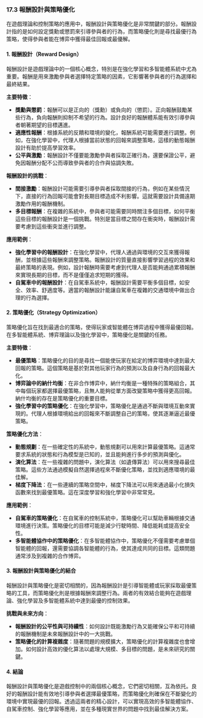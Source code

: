 ### 17.3 報酬設計與策略優化

在遊戲理論和控制策略的應用中，報酬設計與策略優化是非常關鍵的部分。報酬設計指的是如何設定獎勳或懲罰來引導參與者的行為，而策略優化則是尋找最優行為策略，使得參與者能在博弈中獲得最佳回報或最優解。

#### 1. 報酬設計（Reward Design）

報酬設計是遊戲理論中的一個核心概念，特別是在強化學習和多智能體系統中尤為重要。報酬是用來激勵參與者選擇特定策略的因素，它影響著參與者的行為選擇和最終結果。

**主要特徵**：
- **獎勳與懲罰**：報酬可以是正向的（獎勳）或負向的（懲罰）。正向報酬鼓勵某些行為，負向報酬則抑制不希望的行為。設計良好的報酬體系能有效引導參與者朝著期望的目標邁進。
- **適應性報酬**：根據系統的反饋和環境的變化，報酬系統可能需要進行調整。例如，在強化學習中，代理人根據當前狀態的回報來調整策略，這樣的動態報酬設計有助於提高學習效率。
- **公平與激勵**：報酬設計不僅要能激勵參與者採取正確行為，還要保證公平，避免因報酬分配不公而導致參與者的合作與協調失敗。

**報酬設計的挑戰**：
- **間接激勵**：報酬設計可能需要引導參與者採取間接的行為，例如在某些情況下，直接的行為回報可能會對長期目標造成不利影響。這就需要設計具備遠期激勵作用的報酬機制。
- **多目標報酬**：在複雜的系統中，參與者可能需要同時關注多個目標，如何平衡這些目標的報酬設計是一個挑戰。特別是當目標之間存在衝突時，報酬設計需要考慮到這些衝突並進行調整。

**應用範例**：
- **強化學習中的報酬設計**：在強化學習中，代理人通過與環境的交互來獲得報酬，並根據這些報酬來調整策略。報酬設計的質量直接影響學習過程的效果和最終策略的表現。例如，設計報酬時需要考慮到代理人是否能夠通過累積報酬來實現長期的目標，而不是僅僅追求短期的獲得。
- **自駕車中的報酬設計**：在自駕車系統中，報酬設計需要平衡多個目標，如安全、效率、舒適度等。適當的報酬設計能讓自駕車在複雜的交通環境中做出合理的行為選擇。

#### 2. 策略優化（Strategy Optimization）

策略優化旨在找到最適合的策略，使得玩家或智能體在博弈過程中獲得最優回報。在多智能體系統、博弈理論以及強化學習中，策略優化是關鍵的任務。

**主要特徵**：
- **最優策略**：策略優化的目的是尋找一個能使玩家在給定的博弈環境中達到最大回報的策略。這個策略是基於對其他玩家行為的預測以及自身行為的回報最大化。
- **博弈論中的納什均衡**：在非合作博弈中，納什均衡是一種特殊的策略組合，其中每個玩家都選擇最優策略，且無人能夠從單方面改變策略中獲得更高回報。納什均衡的存在是策略優化的重要目標。
- **強化學習中的策略優化**：在強化學習中，策略優化是通過不斷與環境互動來實現的。代理人根據環境給出的回報來不斷調整自己的策略，使其逐漸逼近最優策略。

**策略優化方法**：
- **動態規劃**：在一些確定性的系統中，動態規劃可以用來計算最優策略。這通常要求系統的狀態和行為模型是已知的，並且能夠進行多步的預測與優化。
- **演化算法**：在一些複雜的問題中，演化算法（如遺傳算法）可以用來搜尋最佳策略。這些方法通過模擬自然選擇過程來不斷優化策略，並找到適應環境的最佳解。
- **梯度下降法**：在一些連續的策略空間中，梯度下降法可以用來通過最小化損失函數來找到最優策略。這在深度學習和強化學習中非常常見。

**應用範例**：
- **自駕車的策略優化**：在自駕車的控制系統中，策略優化可以幫助車輛根據交通環境進行決策。策略優化的目標可能是減少行駛時間、降低能耗或提高安全性。
- **多智能體協作中的策略優化**：在多智能體協作中，策略優化不僅需要考慮單個智能體的回報，還需要協調各智能體的行為，使其達成共同的目標。這類問題通常涉及到複雜的合作博弈。

#### 3. 報酬設計與策略優化的結合

報酬設計與策略優化是密切相關的，因為報酬設計是引導智能體或玩家採取最優策略的工具，而策略優化則是根據報酬來調整行為。兩者的有效結合能夠在遊戲理論、強化學習及多智能體系統中達到最優的控制效果。

**挑戰與未來方向**：
- **報酬設計的公平性與可持續性**：如何設計既能激勵行為又能確保公平和可持續的報酬機制是未來報酬設計中的一大挑戰。
- **策略優化的計算複雜度**：隨著問題的規模擴大，策略優化的計算複雜度也會增加。如何設計高效的優化算法以處理大規模、多目標的問題，是未來研究的關鍵。

#### 4. 結論

報酬設計與策略優化是遊戲控制中的兩個核心概念，它們密切相關，互為依托。良好的報酬設計能有效地引導參與者選擇最優策略，而策略優化則確保在不斷變化的環境中實現最優的回報。透過這兩者的精心設計，可以實現高效的多智能體協作、自駕車控制、強化學習等應用，並在多種現實世界的問題中找到最佳解決方案。